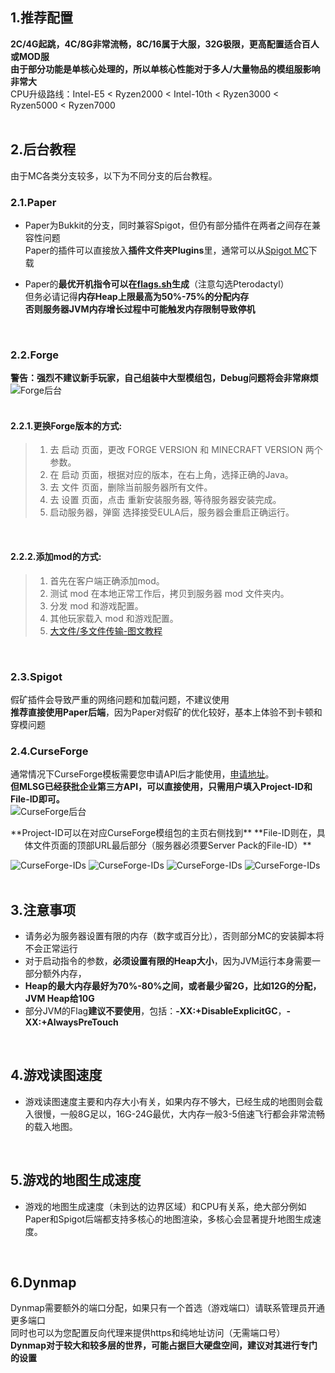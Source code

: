 ## 1.推荐配置

**2C/4G起跳，4C/8G非常流畅，8C/16属于大服，32G极限，更高配置适合百人或MOD服**  
**由于部分功能是单核心处理的，所以单核心性能对于多人/大量物品的模组服影响非常大**  
CPU升级路线：Intel-E5 < Ryzen2000 < Intel-10th < Ryzen3000 < Ryzen5000 < Ryzen7000  
<br>

## 2.后台教程

由于MC各类分支较多，以下为不同分支的后台教程。
  
### 2.1.Paper

- Paper为Bukkit的分支，同时兼容Spigot，但仍有部分插件在两者之间存在兼容性问题  
Paper的插件可以直接放入**插件文件夹Plugins**里，通常可以从[Spigot MC](https://www.spigotmc.org/)下载  
  
- Paper的**最优开机指令可以在[flags.sh](https://flags.sh/)生成**（注意勾选Pterodactyl）  
但务必请记得**内存Heap上限最高为50%-75%的分配内存**  
**否则服务器JVM内存增长过程中可能触发内存限制导致停机**  
<br>

### 2.2.Forge

**警告：强烈不建议新手玩家，自己组装中大型模组包，Debug问题将会非常麻烦**
![Forge后台](\assets\minecraft\forge-1.png)  
<br>

#### 2.2.1.更换Forge版本的方式:

> 1. 去 启动 页面，更改 FORGE VERSION 和 MINECRAFT VERSION 两个参数。
> 2. 在 启动 页面，根据对应的版本，在右上角，选择正确的Java。
> 3. 去 文件 页面，删除当前服务器所有文件。
> 4. 去 设置 页面，点击 重新安装服务器, 等待服务器安装完成。
> 5. 启动服务器，弹窗 选择接受EULA后，服务器会重启正确运行。
<br>

#### 2.2.2.添加mod的方式:

> 1. 首先在客户端正确添加mod。
> 2. 测试 mod 在本地正常工作后，拷贝到服务器 mod 文件夹内。
> 3. 分发 mod 和游戏配置。
> 4. 其他玩家载入 mod 和游戏配置。
> 5. [大文件/多文件传输-图文教程](https://github.com/KenRen98/MLSG-Manual/blob/main/1.2-%E6%9C%8D%E5%8A%A1%E5%99%A8%20-%20%E7%AE%A1%E7%90%86%E8%BF%9B%E9%98%B6/%E5%9B%BE%E6%96%87%E6%95%99%E7%A8%8B/1.2.2-%E6%9C%8D%E5%8A%A1%E5%99%A8%E4%BC%A0%E5%A4%A7%E6%96%87%E4%BB%B6.png)
  
<br>

### 2.3.Spigot

假矿插件会导致严重的网络问题和加载问题，不建议使用  
**推荐直接使用Paper后端**，因为Paper对假矿的优化较好，基本上体验不到卡顿和穿模问题
<br>


### 2.4.CurseForge

通常情况下CurseForge模板需要您申请API后才能使用，[申请地址](https://support.curseforge.com/en/support/solutions/articles/9000208346-about-the-curseforge-api-and-how-to-apply-for-a-key#key)。  
**但MLSG已经获批企业第三方API，可以直接使用，只需用户填入Project-ID和File-ID即可。**  
![CurseForge后台](\assets\minecraft\curseforge-panel.png)
<center>**Project-ID可以在对应CurseForge模组包的主页右侧找到**  
**File-ID则在，具体文件页面的顶部URL最后部分（服务器必须要Server Pack的File-ID）**</center>

![CurseForge-IDs](\assets\minecraft\curseforge-1.png)
![CurseForge-IDs](\assets\minecraft\curseforge-2.png)
![CurseForge-IDs](\assets\minecraft\curseforge-3.png)
![CurseForge-IDs](\assets\minecraft\curseforge-4.png)  
<br>

## 3.注意事项

- 请务必为服务器设置有限的内存（数字或百分比），否则部分MC的安装脚本将不会正常运行
- 对于启动指令的参数，**必须设置有限的Heap大小**，因为JVM运行本身需要一部分额外内存，
- **Heap的最大内存最好为70%-80%之间，或者最少留2G，比如12G的分配，JVM Heap给10G**
- 部分JVM的Flag**建议不要使用**，包括：**-XX:+DisableExplicitGC**，**-XX:+AlwaysPreTouch**

<br>

## 4.游戏读图速度

- 游戏读图速度主要和内存大小有关，如果内存不够大，已经生成的地图则会载入很慢，一般8G足以，16G-24G最优，大内存一般3-5倍速飞行都会非常流畅的载入地图。  
<br>

## 5.游戏的地图生成速度

- 游戏的地图生成速度（未到达的边界区域）和CPU有关系，绝大部分例如Paper和Spigot后端都支持多核心的地图渲染，多核心会显著提升地图生成速度。  
<br>

## 6.Dynmap

Dynmap需要额外的端口分配，如果只有一个首选（游戏端口）请联系管理员开通更多端口  
同时也可以为您配置反向代理来提供https和纯地址访问（无需端口号）  
**Dynmap对于较大和较多层的世界，可能占据巨大硬盘空间，建议对其进行专门的设置**  

